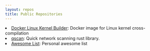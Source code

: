 ```yaml
---
layout: repos
title: Public Repositories
---
```


<li>
  <a href="https://github.com/0xor0ne/docker-linux-kernel-builder" target="_blank">Docker Linux Kernel Builder</a>: Docker image for Linux kernel cross-compilation
</li>

<li>
  <a href="https://github.com/0xor0ne/qscan" target="_blank">qscan</a>: Quick network scanning rust library.
</li>

<li>
  <a href="https://github.com/0xor0ne/awesome-list" target="_blank">Awesome List</a>: Personal awesome list
</li>
